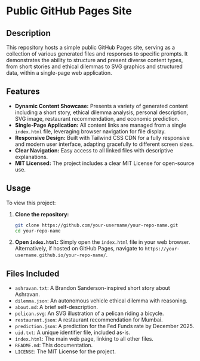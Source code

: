 # Public GitHub Pages Site

## Description
This repository hosts a simple public GitHub Pages site, serving as a collection of various generated files and responses to specific prompts. It demonstrates the ability to structure and present diverse content types, from short stories and ethical dilemmas to SVG graphics and structured data, within a single-page web application.

## Features
*   **Dynamic Content Showcase:** Presents a variety of generated content including a short story, ethical dilemma analysis, personal description, SVG image, restaurant recommendation, and economic prediction.
*   **Single-Page Application:** All content links are managed from a single `index.html` file, leveraging browser navigation for file display.
*   **Responsive Design:** Built with Tailwind CSS CDN for a fully responsive and modern user interface, adapting gracefully to different screen sizes.
*   **Clear Navigation:** Easy access to all linked files with descriptive explanations.
*   **MIT Licensed:** The project includes a clear MIT License for open-source use.

## Usage
To view this project:
1.  **Clone the repository:**
    ```bash
    git clone https://github.com/your-username/your-repo-name.git
    cd your-repo-name
    ```
2.  **Open `index.html`:** Simply open the `index.html` file in your web browser.
    Alternatively, if hosted on GitHub Pages, navigate to `https://your-username.github.io/your-repo-name/`.

## Files Included
*   `ashravan.txt`: A Brandon Sanderson-inspired short story about Ashravan.
*   `dilemma.json`: An autonomous vehicle ethical dilemma with reasoning.
*   `about.md`: A brief self-description.
*   `pelican.svg`: An SVG illustration of a pelican riding a bicycle.
*   `restaurant.json`: A restaurant recommendation for Mumbai.
*   `prediction.json`: A prediction for the Fed Funds rate by December 2025.
*   `uid.txt`: A unique identifier file, included as-is.
*   `index.html`: The main web page, linking to all other files.
*   `README.md`: This documentation.
*   `LICENSE`: The MIT License for the project.
